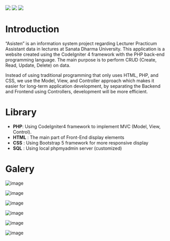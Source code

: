 
![](https://img.shields.io/badge/PHP-purple?style=for-the-badge&logo=PHP) ![](https://img.shields.io/badge/Bootstrap-blue?style=for-the-badge&logo=Bootstrap) ![](https://img.shields.io/badge/Javascript-grey?style=for-the-badge&logo=javascript) 

# Introduction

“Asisten” is an information system project regarding Lecturer Practicum Assistant data in lectures at Sanata Dharma University. This application is a website created using the CodeIgniter 4 framework with the PHP back-end programming language. The main purpose is to perform CRUD (Create, Read, Update, Delete) on data.

Instead of using traditional programming that only uses HTML, PHP, and CSS, we use the Model, View, and Controller approach which makes it easier for long-term application development, by separating the Backend and Frontend using Controllers, development will be more efficient.
# Library 

- **PHP**: Using CodeIgniter4 framework to implement MVC (Model, View, Control).
- **HTML** : The main part of Front-End display elements
- **CSS** : Using Bootstrap 5 framework for more responsive display
- **SQL** : Using local phpmyadmin server (customized)


# Galery

![image](https://github.com/user-attachments/assets/ed152020-8c15-4943-ac0c-fe01faed6f56)

![image](https://github.com/user-attachments/assets/8ea6ba9c-0119-463a-ae05-e4347c28e80f)

![image](https://github.com/user-attachments/assets/0fb88145-acc0-4fde-8097-f8fb9fa816ba)

![image](https://github.com/user-attachments/assets/09bb4a11-dbef-4b01-ab60-45580f0bd88c)

![image](https://github.com/user-attachments/assets/5f62da0f-fae2-4081-9ec0-51f7a5df65e5)

![image](https://github.com/user-attachments/assets/eb018cbd-485d-4ee1-a0d3-214c8bada810)
